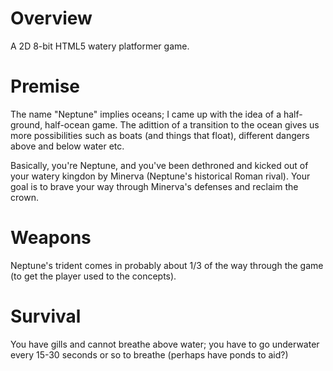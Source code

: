 # Overview

A 2D 8-bit HTML5 watery platformer game.

# Premise

The name "Neptune" implies oceans; I came up with the idea of a
half-ground, half-ocean game. The adittion of a transition to the
ocean gives us more possibilities such as boats (and things that
float), different dangers above and below water etc.

Basically, you're Neptune, and you've been dethroned and kicked out of
your watery kingdon by Minerva (Neptune's historical Roman
rival). Your goal is to brave your way through Minerva's defenses and
reclaim the crown.

# Weapons

Neptune's trident comes in probably about 1/3 of the way through the
game (to get the player used to the concepts).

# Survival

You have gills and cannot breathe above water; you have to go
underwater every 15-30 seconds or so to breathe (perhaps have ponds to
aid?)
